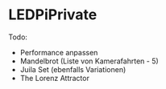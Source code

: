 # LEDPiPrivate

Todo:
- Performance anpassen
- Mandelbrot (Liste von Kamerafahrten - 5)
- Juila Set (ebenfalls Variationen)
- The Lorenz Attractor
